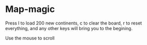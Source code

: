 # Map-magic
Press l to load 200 new continents, 
c to clear the board, 
r to reset everything, 
and any other keys will bring you to the begining.

Use the mouse to scroll
